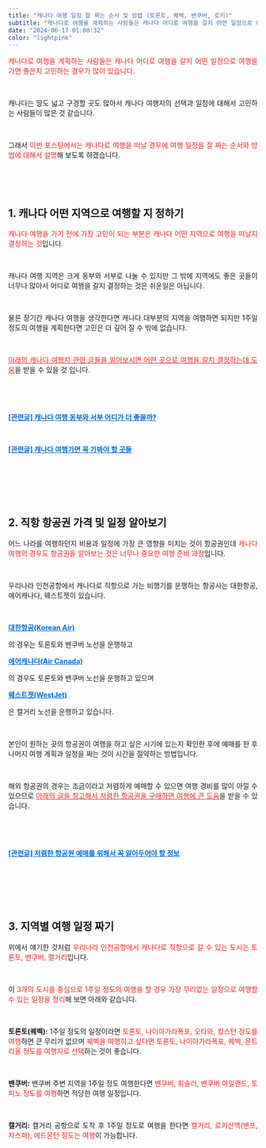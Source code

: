 ```yaml
---
title: "캐나다 여행 일정 잘 짜는 순서 및 방법 (토론토, 퀘벡, 밴쿠버, 로키)"
subtitle: "캐나다로 여행을 계획하는 사람들은 캐나다 어디로 여행을 갈지 어떤 일정으로 여행을 가면 좋은지 고민하는 경우가 많이 있습니다. 캐나다는 땅도 넓고 구경할 곳도 많아서 캐나다 여행지의 선택과 일정에 대해서 고민하는 사람들이 많은 것 같습니다. 캐나다로 여행을 떠날 경우에 여행 일정을 잘 짜는 순서와 방법에 대해서 설명하는 포스팅입니다."
date: "2024-06-17 01:00:32"
color: "lightpink"
---
```





<p style="text-align: justify;" data-ke-size="size16"><span style="color: #ee2323;">캐나다로 여행을 계획하는 사람들은 캐나다 어디로 여행을 갈지 어떤 일정으로 여행을 가면 좋은지 고민하는 경우가 많이 있습니다.</span></p>
<p style="text-align: justify;" data-ke-size="size16">&nbsp;</p>
<p style="text-align: justify;" data-ke-size="size16">캐나다는 땅도 넓고 구경할 곳도 많아서 캐나다 여행지의 선택과 일정에 대해서 고민하는 사람들이 많은 것 같습니다.</p>
<p style="text-align: justify;" data-ke-size="size16">&nbsp;</p>
<p style="text-align: justify;" data-ke-size="size16">그래서 <span style="color: #ee2323;">이번 포스팅에서는 캐나다로 여행을 떠날 경우에 여행 일정을 잘 짜는 순서와 방법에 대해서 설명</span>해 보도록 하겠습니다.</p>
<p style="text-align: justify;" data-ke-size="size16">&nbsp;</p>
<p style="text-align: justify;" data-ke-size="size16">&nbsp;</p>
<h2 style="text-align: justify;" data-ke-size="size26"><b>1. 캐나다 어떤 지역으로 여행할 지 정하기</b></h2>
<p style="text-align: justify;" data-ke-size="size16"><span style="color: #ee2323;">캐나다 여행을 가기 전에 가장 고민이 되는 부분은 캐나다 어떤 지역으로 여행을 떠날지 결정하는 것</span>입니다.</p>
<p style="text-align: justify;" data-ke-size="size16">&nbsp;</p>
<p style="text-align: justify;" data-ke-size="size16">캐나다 여행 지역은 크게 동부와 서부로 나눌 수 있지만 그 밖에 지역에도 좋은 곳들이 너무나 많아서 어디로 여행을 갈지 결정하는 것은 쉬운일은 아닙니다.</p>
<p style="text-align: justify;" data-ke-size="size16">&nbsp;</p>
<p style="text-align: justify;" data-ke-size="size16">물론 장기간 캐나다 여행을 생각한다면 캐나다 대부분의 지역을 여행하면 되지만 1주일 정도의 여행을 계획한다면 고민은 더 깊어 질 수 밖에 없습니다.</p>
<p style="text-align: justify;" data-ke-size="size16">&nbsp;</p>
<p style="text-align: justify;" data-ke-size="size16"><span style="color: #ee2323;"><u>아래의 캐나다 여행지 관련 글들을 읽어보시면 어떤 곳으로 여행을 갈지 결정하는데 도움</u></span>을 받을 수 있을 것 입니다.</p>
<p style="text-align: justify;" data-ke-size="size16">&nbsp;</p>
<p style="text-align: justify;" data-ke-size="size16">&nbsp;</p>
<p style="text-align: center;" data-ke-size="size18"><b>


<a className="linkBold" style="color:#006dd7" href="https://www.moyahug.com/travel/canada/westVsEast">[관련글] 캐나다 여행 동부와 서부 어디가 더 좋을까?</a></b></p>


<p style="text-align: center;" data-ke-size="size16">&nbsp;</p>
<p style="text-align: center;" data-ke-size="size18"><span style="color: #006dd7;"><b>


<a className="linkBold" style="color:#006dd7" href="https://www.moyahug.com/travel/canada/mustGoCanada">[관련글] 캐나다 여행가면 꼭 가봐야 할 곳들</a>



</b></span></p>



<p style="text-align: justify;" data-ke-size="size16">&nbsp;</p>
<p style="text-align: justify;" data-ke-size="size16">&nbsp;</p>
<p style="text-align: justify;" data-ke-size="size16">&nbsp;</p>
<h2 style="text-align: justify;" data-ke-size="size26"><b>2. 직항 항공권 가격 및 일정 알아보기</b></h2>
<p style="text-align: justify;" data-ke-size="size16">어느 나라를 여행하던지 비용과 일정에 가장 큰 영향을 미치는 것이 항공권인데 <span style="color: #ee2323;">캐나다 여행의 경우도 항공권을 알아보는 것은 너무나 중요한 여행 준비 과정</span>입니다.</p>
<p style="text-align: justify;" data-ke-size="size16">&nbsp;</p>
<p style="text-align: justify;" data-ke-size="size16">우리나라 인천공항에서 캐나다로 직항으로 가는 비행기를 운행하는 항공사는 대한항공, 에어캐나다, 웨스트젯이 있습니다.</p>
<p style="text-align: justify;" data-ke-size="size16">&nbsp;</p>
<p style="text-align: justify;" data-ke-size="size16"><span style="color: #ee2323;"><b>


<a className="linkBold" style="color:#006dd7" href="https://www.koreanair.com/?NaPm=ct%3Dlxfdyvwj%7Cci%3Dcheckout%7Ctr%3Dds%7Ctrx%3Dnull%7Chk%3Dc984edcaab09c38c471d177b67e7b34d33965437" rel="noopener"><span style="color: #006dd7;">대한항공(Korean Air)</span></a>

</b>의 경우는 토론토와 밴쿠버 노선을 운행</span>하고 <span style="color: #ee2323;"><span style="color: #006dd7;"><b>


<a className="linkBold" style="color:#006dd7" href="https://www.aircanada.com/kr/ko/aco/home.html">에어캐나다(Air Canada)</a>


</b></span>의 경우도 토론토와 밴쿠버 노선을 운행</span>하고 있으며 <span style="color: #ee2323;"><span style="color: #006dd7;"><b>


<a className="linkBold" style="color:#006dd7" href="https://www.westjet.com/en-ca">웨스트젯(WestJet)</a>



</b></span>은 캘거리 노선을 운행</span>하고 있습니다.</p>
<p style="text-align: justify;" data-ke-size="size16">&nbsp;</p>
<p style="text-align: justify;" data-ke-size="size16">본인이 원하는 곳의 항공권이 여행을 하고 싶은 시기에 있는지 확인한 후에 예매를 한 후 나머지 여행 계획과 일정을 짜는 것이 시간을 절약하는 방법입니다.</p>
<p style="text-align: justify;" data-ke-size="size16">&nbsp;</p>
<p style="text-align: justify;" data-ke-size="size16">해외 항공권의 경우는 조금이라고 저렴하게 예매할 수 있으면 여행 경비를 많이 아낄 수 있으므로 <span style="color: #ee2323;"><u>아래의 글을 참고해서 저렴한 항공권을 구매하면 여행에 큰 도움</u></span>을 받을 수 있습니다.</p>
<p style="text-align: justify;" data-ke-size="size16">&nbsp;</p>
<p style="text-align: justify;" data-ke-size="size16">&nbsp;</p>
<p style="text-align: center;" data-ke-size="size16"><span style="color: #006dd7;"><b>


<a className="linkBold" style="color:#006dd7" href="https://www.moyahug.com/travel/prologue/three-tips-for-getting-low-fare-plane-tickets.md">[관련글] 저렴한 항공원 예매를 위해서 꼭 알아두어야 할 정보</a>


</b></span></p>
<p style="text-align: justify;" data-ke-size="size16">&nbsp;</p>
<p style="text-align: justify;" data-ke-size="size16">&nbsp;</p>
<p style="text-align: justify;" data-ke-size="size16">&nbsp;</p>
<h2 style="text-align: justify;" data-ke-size="size26"><b>3. 지역별 여행 일정 짜기</b></h2>
<p style="text-align: justify;" data-ke-size="size16">위에서 얘기한 것처럼 <span style="color: #ee2323;">우리나라 인천공항에서 캐나다로 직항으로 갈 수 있는 도시는 토론토, 밴쿠버, 캘거리</span>입니다.</p>
<p style="text-align: justify;" data-ke-size="size16">&nbsp;</p>
<p style="text-align: justify;" data-ke-size="size16">이 <span style="color: #ee2323;">3개의 도시를 중심으로 1주일 정도의 여행을 할 경우 가장 무리없는 일정으로 여행할 수 있는 일정을 정리</span>해 보면 아래와 같습니다.</p>
<p style="text-align: justify;" data-ke-size="size16">&nbsp;</p>
<p style="text-align: justify;" data-ke-size="size16"><b>토론토(퀘벡):</b> 1주일 정도의 일정이라면 <span style="color: #ee2323;">토론토, 나이아가라폭포, 오타와, 킹스턴 정도를 여행</span>하면 큰 무리가 없으며 <span style="color: #ee2323;">퀘벡을 여행하고 싶다면 토론토, 나이아가라폭포, 퀘벡, 몬트리올 정도를 여행지로 선택</span>하는 것이 좋습니다.</p>
<p style="text-align: justify;" data-ke-size="size16">&nbsp;</p>
<p style="text-align: justify;" data-ke-size="size16"><b>밴쿠버:</b> 밴쿠버 주변 지역을 1주일 정도 여행한다면 <span style="color: #ee2323;">밴쿠버, 휘슬러, 밴쿠버 아일랜드, 토피노 정도를 여행</span>하면 적당한 여행 일정입니다.</p>
<p style="text-align: justify;" data-ke-size="size16">&nbsp;</p>
<p style="text-align: justify;" data-ke-size="size16"><b>캘거리:</b> 캘거리 공항으로 도착 후 1주일 정도로 여행을 한다면 <span style="color: #ee2323;">캘거리, 로키산맥(밴프, 자스퍼), 에드몬턴 정도는 여행</span>이 가능합니다.</p>
<p style="text-align: justify;" data-ke-size="size16">&nbsp;</p>
<p style="text-align: justify;" data-ke-size="size16">&nbsp;</p>